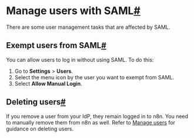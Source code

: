 [](https://github.com/n8n-io/n8n-docs/edit/main/docs/user-management/saml/managing.md "Edit this page")

# Manage users with SAML[#](#manage-users-with-saml "Permanent link")

There are some user management tasks that are affected by SAML.

## Exempt users from SAML[#](#exempt-users-from-saml "Permanent link")

You can allow users to log in without using SAML. To do this:

1.  Go to **Settings** > **Users**.
2.  Select the menu icon by the user you want to exempt from SAML.
3.  Select **Allow Manual Login**.

## Deleting users[#](#deleting-users "Permanent link")

If you remove a user from your IdP, they remain logged in to n8n. You need to manually remove them from n8n as well. Refer to [Manage users](../../manage-users/) for guidance on deleting users.